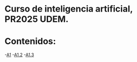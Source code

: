 # Curso de inteligencia artificial, PR2025 UDEM.

# Contenidos:
-[A1](A1/)
-[A1.2](A1.2/)
-[A1.3](A1.3/)